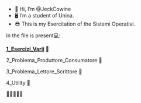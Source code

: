 - 👋 Hi, I’m @JeckCowine
- 🖥 I’m a student of Unina.
- 😎 This is my Esercitation of the Sistemi Operativi.

In the file is present💻:

[**1_Esercizi_Varii**](https://github.com/JeckCowine/Esercizi/tree/main/1_Esercizi) 📃

2_Problema_Produttore_Consumatore 📄

3_Problema_Lettore_Scrittore 📑

4_Utility 📑

<!---
JeckCowine is a ✨❤ special ✨💙 repository because its `README.md` (this file) appears on your GitHub profile.
You can click the Preview link to take a look at your changes.
--->
🦾🙋‍♂️👋🤙
